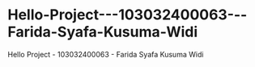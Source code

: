 # Hello-Project---103032400063---Farida-Syafa-Kusuma-Widi
Hello Project - 103032400063 - Farida Syafa Kusuma Widi
